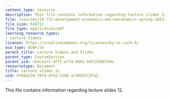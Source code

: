 ```yaml
---
content_type: resource
description: This file contains information regarding lecture slides 12.
file: /courses/14-772-development-economics-macroeconomics-spring-2013/8f60a11070f4df4d32682c30d27c5fa2_MIT14_772S13_lecture12.pdf
file_size: 528711
file_type: application/pdf
learning_resource_types:
- Lecture Videos
license: https://creativecommons.org/licenses/by-nc-sa/4.0/
ocw_type: OCWFile
parent_title: Lecture Videos and Slides
parent_type: CourseSection
parent_uid: cbdcaa71-dff5-ef7d-0d62-b9723456758a
resourcetype: Document
title: Lecture slides 12
uid: 8f60a110-70f4-df4d-3268-2c30d27c5fa2
---
```

This file contains information regarding lecture slides 12.